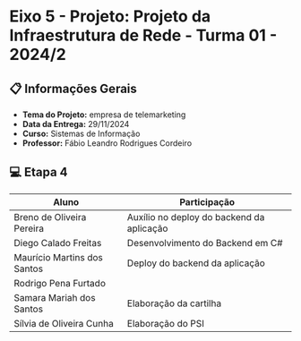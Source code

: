 # Eixo 5 - Projeto: Projeto da Infraestrutura de Rede - Turma 01 - 2024/2

## 📋 Informações Gerais 

- **Tema do Projeto:** empresa de telemarketing
- **Data da Entrega:** 29/11/2024
- **Curso:** Sistemas de Informação
- **Professor:** Fábio Leandro Rodrigues Cordeiro

## 💻 Etapa 4

| Aluno                | Participação                             |
|----------------------|-----------------------------------------|
| Breno de Oliveira Pereira    | Auxílio no deploy do backend da aplicação             |
| Diego Calado Freitas    | Desenvolvimento do Backend em C#           |
| Maurício Martins dos Santos    | Deploy do backend da aplicação            |
| Rodrigo Pena Furtado    |  | participação na elaboração do PSI (vulnerabilidades) e otimização da quantidade de IPs, utilizando a segmentação de redes com NAT e CIDR (no documento).
| Samara Mariah dos Santos    | Elaboração da cartilha              |
| Sílvia de Oliveira Cunha    | Elaboração do PSI            |







